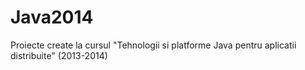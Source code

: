 Java2014
========

Proiecte create la cursul  "Tehnologii si platforme Java pentru aplicatii distribuite" (2013-2014)
